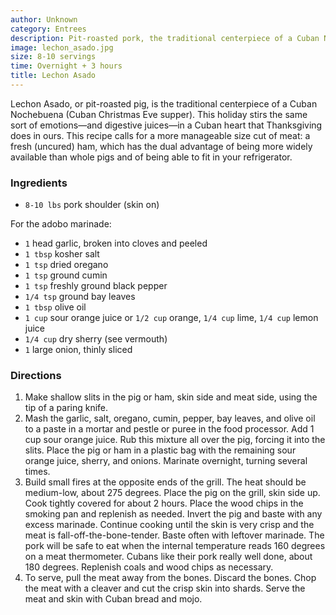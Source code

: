 ```yaml
---
author: Unknown
category: Entrees
description: Pit-roasted pork, the traditional centerpiece of a Cuban Nochebuena.
image: lechon_asado.jpg
size: 8-10 servings
time: Overnight + 3 hours
title: Lechon Asado
---
```


Lechon Asado, or pit-roasted pig, is the traditional centerpiece of a Cuban Nochebuena (Cuban Christmas Eve supper). This holiday stirs the same sort of emotions—and digestive juices—in a Cuban heart that Thanksgiving does in ours. This recipe calls for a more manageable size cut of meat: a fresh (uncured) ham, which has the dual advantage of being more widely available than whole pigs and of being able to fit in your refrigerator.

### Ingredients

* `8-10 lbs` pork shoulder (skin on)

For the adobo marinade:

* `1` head garlic, broken into cloves and peeled
* `1 tbsp` kosher salt
* `1 tsp` dried oregano
* `1 tsp` ground cumin
* `1 tsp` freshly ground black pepper
* `1/4 tsp` ground bay leaves
* `1 tbsp` olive oil
* `1 cup` sour orange juice or `1/2 cup` orange, `1/4 cup` lime, `1/4 cup` lemon juice
* `1/4 cup` dry sherry (see vermouth)
* `1` large onion, thinly sliced

### Directions

1. Make shallow slits in the pig or ham, skin side and meat side, using the tip of a paring knife.
2. Mash the garlic, salt, oregano, cumin, pepper, bay leaves, and olive oil to a paste in a mortar and pestle or puree in the food processor. Add 1 cup sour orange juice. Rub this mixture all over the pig, forcing it into the slits. Place the pig or ham in a plastic bag with the remaining sour orange juice, sherry, and onions. Marinate overnight, turning several times.
3. Build small fires at the opposite ends of the grill. The heat should be medium-low, about 275 degrees. Place the pig on the grill, skin side up. Cook tightly covered for about 2 hours. Place the wood chips in the smoking pan and replenish as needed. Invert the pig and baste with any excess marinade. Continue cooking until the skin is very crisp and the meat is fall-off-the-bone-tender. Baste often with leftover marinade. The pork will be safe to eat when the internal temperature reads 160 degrees on a meat thermometer. Cubans like their pork really well done, about 180 degrees. Replenish coals and wood chips as necessary.
4. To serve, pull the meat away from the bones. Discard the bones. Chop the meat with a cleaver and cut the crisp skin into shards. Serve the meat and skin with Cuban bread and mojo.